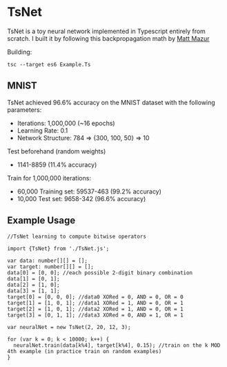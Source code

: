 # TsNet
TsNet is a toy neural network implemented in Typescript entirely from scratch.
I built it by following this backpropagation math by [Matt Mazur](https://mattmazur.com/2015/03/17/a-step-by-step-backpropagation-example/) 

Building:
```
tsc --target es6 Example.Ts
```

## MNIST

TsNet achieved 96.6% accuracy on the MNIST dataset with the following parameters:
- Iterations: 1,000,000 (~16 epochs)
- Learning Rate: 0.1
- Network Structure: 784 => {300, 100, 50} => 10

Test beforehand (random weights)
- 1141-8859 (11.4% accuracy)

Train for 1,000,000 iterations:
- 60,000 Training set: 59537-463 (99.2% accuracy)
- 10,000 Test set: 9658-342 (96.6% accuracy)

## Example Usage

```
//TsNet learning to compute bitwise operators

import {TsNet} from './TsNet.js';

var data: number[][] = [];
var target: number[][] = [];
data[0] = [0, 0]; //each possible 2-digit binary combination
data[1] = [0, 1];
data[2] = [1, 0];
data[3] = [1, 1];
target[0] = [0, 0, 0]; //data0 XORed = 0, AND = 0, OR = 0
target[1] = [1, 0, 1]; //data1 XORed = 1, AND = 0, OR = 1
target[2] = [1, 0, 1]; //data2 XORed = 1, AND = 0, OR = 1
target[3] = [0, 1, 1]; //data3 XORed = 0, AND = 1, OR = 1

var neuralNet = new TsNet(2, 20, 12, 3);

for (var k = 0; k < 10000; k++) {
  neuralNet.train(data[k%4], target[k%4], 0.15); //train on the k MOD 4th example (in practice train on random examples)
}
```
